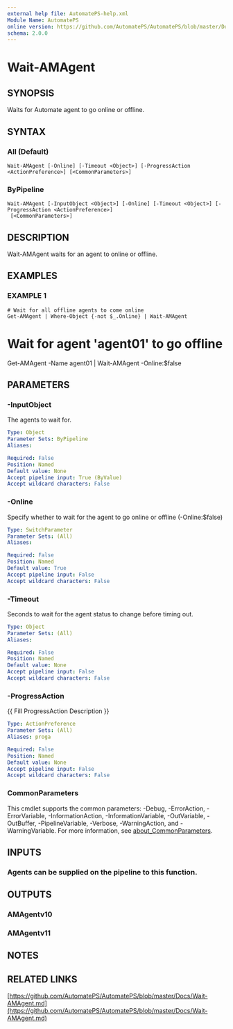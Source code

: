 ```yaml
---
external help file: AutomatePS-help.xml
Module Name: AutomatePS
online version: https://github.com/AutomatePS/AutomatePS/blob/master/Docs/Wait-AMAgent.md
schema: 2.0.0
---
```


# Wait-AMAgent

## SYNOPSIS
Waits for Automate agent to go online or offline.

## SYNTAX

### All (Default)
```
Wait-AMAgent [-Online] [-Timeout <Object>] [-ProgressAction <ActionPreference>] [<CommonParameters>]
```

### ByPipeline
```
Wait-AMAgent [-InputObject <Object>] [-Online] [-Timeout <Object>] [-ProgressAction <ActionPreference>]
 [<CommonParameters>]
```

## DESCRIPTION
Wait-AMAgent waits for an agent to online or offline.

## EXAMPLES

### EXAMPLE 1
```
# Wait for all offline agents to come online
Get-AMAgent | Where-Object {-not $_.Online} | Wait-AMAgent
```

# Wait for agent 'agent01' to go offline
Get-AMAgent -Name agent01 | Wait-AMAgent -Online:$false

## PARAMETERS

### -InputObject
The agents to wait for.

```yaml
Type: Object
Parameter Sets: ByPipeline
Aliases:

Required: False
Position: Named
Default value: None
Accept pipeline input: True (ByValue)
Accept wildcard characters: False
```

### -Online
Specify whether to wait for the agent to go online or offline (-Online:$false)

```yaml
Type: SwitchParameter
Parameter Sets: (All)
Aliases:

Required: False
Position: Named
Default value: True
Accept pipeline input: False
Accept wildcard characters: False
```

### -Timeout
Seconds to wait for the agent status to change before timing out.

```yaml
Type: Object
Parameter Sets: (All)
Aliases:

Required: False
Position: Named
Default value: None
Accept pipeline input: False
Accept wildcard characters: False
```

### -ProgressAction
{{ Fill ProgressAction Description }}

```yaml
Type: ActionPreference
Parameter Sets: (All)
Aliases: proga

Required: False
Position: Named
Default value: None
Accept pipeline input: False
Accept wildcard characters: False
```

### CommonParameters
This cmdlet supports the common parameters: -Debug, -ErrorAction, -ErrorVariable, -InformationAction, -InformationVariable, -OutVariable, -OutBuffer, -PipelineVariable, -Verbose, -WarningAction, and -WarningVariable. For more information, see [about_CommonParameters](http://go.microsoft.com/fwlink/?LinkID=113216).

## INPUTS

### Agents can be supplied on the pipeline to this function.
## OUTPUTS

### AMAgentv10
### AMAgentv11
## NOTES

## RELATED LINKS

[https://github.com/AutomatePS/AutomatePS/blob/master/Docs/Wait-AMAgent.md](https://github.com/AutomatePS/AutomatePS/blob/master/Docs/Wait-AMAgent.md)

